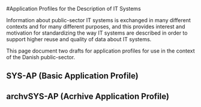 #Application Profiles for the Description of IT Systems

Information about public-sector IT systems is exchanged in many different contexts and for many different purposes, and this provides interest and motivation for standardizing the way IT systems are described in order to support higher reuse and quality of data about IT systems.

This page document two drafts for application profiles for use in the context of the Danish public-sector.  

## SYS-AP (Basic Application Profile)

## archvSYS-AP (Acrhive Application Profile) 

